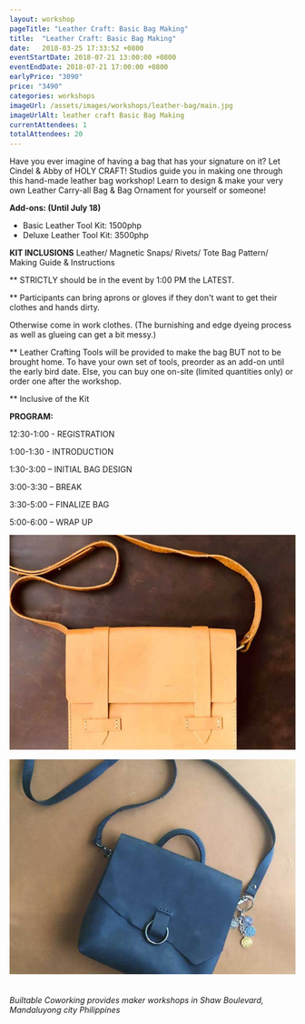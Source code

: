 ```yaml
---
layout: workshop
pageTitle: "Leather Craft: Basic Bag Making"
title:  "Leather Craft: Basic Bag Making"   
date:   2018-03-25 17:33:52 +0800
eventStartDate: 2018-07-21 13:00:00 +0800
eventEndDate: 2018-07-21 17:00:00 +0800
earlyPrice: "3090"
price: "3490"
categories: workshops
imageUrl: /assets/images/workshops/leather-bag/main.jpg
imageUrlAlt: leather craft Basic Bag Making
currentAttendees: 1
totalAttendees: 20
---
```

Have you ever imagine of having a bag that has your signature on it? Let Cindel & Abby of HOLY CRAFT! Studios guide you in making one through this hand-made leather bag workshop! Learn to design & make your very own Leather Carry-all Bag & Bag Ornament for yourself or someone!

**Add-ons: (Until July 18)**
- Basic Leather Tool Kit: 1500php
- Deluxe Leather Tool Kit: 3500php

**KIT INCLUSIONS**
Leather/ Magnetic Snaps/ Rivets/ Tote Bag Pattern/ Making Guide & Instructions

** STRICTLY should be in the event by 1:00 PM the LATEST.

** Participants can bring aprons or gloves if they don't want to get their clothes and hands dirty. 

Otherwise come in work clothes. (The burnishing and edge dyeing process as well as glueing can get a bit messy.)

** Leather Crafting Tools will be provided to make the bag BUT not to be brought home. To have your own set of tools, preorder as an add-on until the early bird date. Else, you can buy one on-site (limited quantities only) or order one after the workshop. 

** Inclusive of the Kit

**PROGRAM:**

12:30-1:00 - REGISTRATION

1:00-1:30 - INTRODUCTION

1:30-3:00 – INITIAL BAG DESIGN

3:00-3:30 – BREAK

3:30-5:00 – FINALIZE BAG

5:00-6:00 – WRAP UP




![handmade leather bag workshop](/assets/images/workshops/leather-bag/sample-1.jpg "handmade leather bag workshop")

![handmade leather bag workshop](/assets/images/workshops/leather-bag/sample-2.jpg "handmade leather bag workshop")
<br>
<br>
<br>
*Builtable Coworking provides maker workshops in Shaw Boulevard, Mandaluyong city Philippines* 